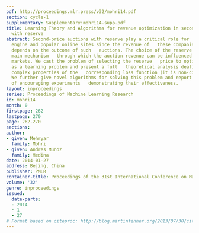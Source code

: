 ```yaml
---
pdf: http://proceedings.mlr.press/v32/mohri14.pdf
section: cycle-1
supplementary: Supplementary:mohri14-supp.pdf
title: Learning Theory and Algorithms for revenue optimization in second price auctions
  with reserve
abstract: Second-price auctions with reserve play a critical role for    modern search
  engine and popular online sites since the revenue of   these companies often directly
  depends on the outcome of such   auctions. The choice of the reserve price is the
  main mechanism   through which the auction revenue can be influenced in these   electronic
  markets. We cast the problem of selecting the reserve   price to optimize revenue
  as a learning problem and present a full   theoretical analysis dealing with the
  complex properties of the   corresponding loss function (it is non-convex and discontinuous).
  We further give novel algorithms for solving this problem and report the results
  of encouraging experiments   demonstrating their effectiveness.
layout: inproceedings
series: Proceedings of Machine Learning Research
id: mohri14
month: 0
firstpage: 262
lastpage: 270
page: 262-270
sections: 
author:
- given: Mehryar
  family: Mohri
- given: Andres Munoz
  family: Medina
date: 2014-01-27
address: Bejing, China
publisher: PMLR
container-title: Proceedings of the 31st International Conference on Machine Learning
volume: '32'
genre: inproceedings
issued:
  date-parts:
  - 2014
  - 1
  - 27
# Format based on citeproc: http://blog.martinfenner.org/2013/07/30/citeproc-yaml-for-bibliographies/
---
```

